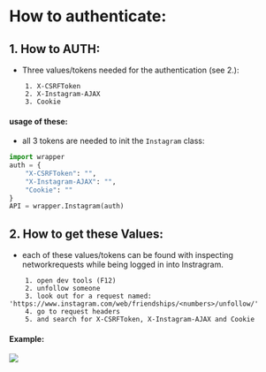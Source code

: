 # How to authenticate:

## 1. How to AUTH:

-   Three values/tokens needed for the authentication (see 2.):

```
  	1. X-CSRFToken
	2. X-Instagram-AJAX
  	3. Cookie
```

#### usage of these:

-   all 3 tokens are needed to init the `Instagram` class:

```python
import wrapper
auth = {
	"X-CSRFToken": "",
	"X-Instagram-AJAX": "",
	"Cookie": ""
}
API = wrapper.Instagram(auth)
```

## 2. How to get these Values:

-   each of these values/tokens can be found with inspecting networkrequests while being logged in into Instragram.

```
	1. open dev tools (F12)
	2. unfollow someone
	3. look out for a request named: 'https://www.instagram.com/web/friendships/<numbers>/unfollow/'
	4. go to request headers
	5. and search for X-CSRFToken, X-Instagram-AJAX and Cookie
```
#### Example:
<img src="https://cdn.discordapp.com/attachments/568847750226116609/734382276376395806/Untitled-2.png">
